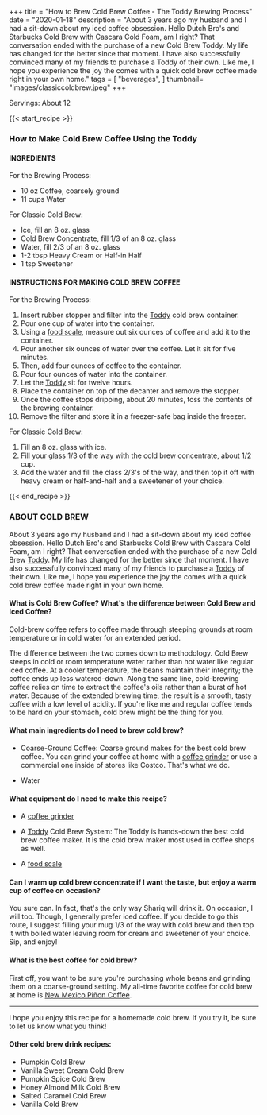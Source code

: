+++
title = "How to Brew Cold Brew Coffee - The Toddy Brewing Process"
date = "2020-01-18"
description = "About 3 years ago my husband and I had a sit-down about my iced coffee obsession. Hello Dutch Bro's and Starbucks Cold Brew with Cascara Cold Foam, am I right? That conversation ended with the purchase of a new Cold Brew Toddy. My life has changed for the better since that moment. I have also successfully convinced many of my friends to purchase a Toddy of their own. Like me, I hope you experience the joy the comes with a quick cold brew coffee made right in your own home."
tags = [
    "beverages",
]
thumbnail= "images/classiccoldbrew.jpeg"
+++

Servings: About 12 <!--more-->

{{< start_recipe >}}

### How to Make Cold Brew Coffee Using the Toddy 

#### INGREDIENTS

For the Brewing Process: 

* 10 oz Coffee, coarsely ground
* 11 cups Water 

For Classic Cold Brew: 

* Ice, fill an 8 oz. glass 
* Cold Brew Concentrate, fill 1/3 of an 8 oz. glass
* Water, fill 2/3 of an 8 oz. glass
* 1-2 tbsp Heavy Cream or Half-in Half
* 1 tsp Sweetener 

#### INSTRUCTIONS FOR MAKING COLD BREW COFFEE

For the Brewing Process: 

1. Insert rubber stopper and filter into the [Toddy](https://amzn.to/3CMQ03P) cold brew container. 
2. Pour one cup of water into the container.
3. Using a [food scale](https://amzn.to/3rhiS1S), measure out six ounces of coffee and add it to the container.
4. Pour another six ounces of water over the coffee. Let it sit for five minutes.
5. Then, add four ounces of coffee to the container.
6. Pour four ounces of water into the container.
7. Let the [Toddy](https://amzn.to/3CMQ03P) sit for twelve hours. 
8. Place the container on top of the decanter and remove the stopper.
9. Once the coffee stops dripping, about 20 minutes, toss the contents of the brewing container.
10. Remove the filter and store it in a freezer-safe bag inside the freezer.  

For Classic Cold Brew: 

1. Fill an 8 oz. glass with ice.
2. Fill your glass 1/3 of the way with the cold brew concentrate, about 1/2 cup.  
3. Add the water and fill the class 2/3's of the way, and then top it off with heavy cream or half-and-half and a sweetener of your choice. 

{{< end_recipe >}}

### ABOUT COLD BREW 

About 3 years ago my husband and I had a sit-down about my iced coffee obsession. Hello Dutch Bro's and Starbucks Cold Brew with Cascara Cold Foam, am I right? That conversation ended with the purchase of a new Cold Brew [Toddy](https://amzn.to/3CMQ03P). My life has changed for the better since that moment. I have also successfully convinced many of my friends to purchase a [Toddy](https://amzn.to/3CMQ03P) of their own. Like me, I hope you experience the joy the comes with a quick cold brew coffee made right in your own home.

#### What is Cold Brew Coffee? What's the difference between Cold Brew and Iced Coffee? 

Cold-brew coffee refers to coffee made through steeping grounds at room temperature or in cold water for an extended period. 

The difference between the two comes down to methodology. Cold Brew steeps in cold or room temperature water rather than hot water like regular iced coffee. At a cooler temperature, the beans maintain their integrity; the coffee ends up less watered-down. Along the same line, cold-brewing coffee relies on time to extract the coffee's oils rather than a burst of hot water. Because of the extended brewing time, the result is a smooth, tasty coffee with a low level of acidity. If you're like me and regular coffee tends to be hard on your stomach, cold brew might be the thing for you. 

#### What main ingredients do I need to brew cold brew?

* Coarse-Ground Coffee: Coarse ground makes for the best cold brew coffee. You can grind your coffee at home with a [coffee grinder](https://amzn.to/2XU1KSU) or use a commercial one inside of stores like Costco. That's what we do. 

* Water 

#### What equipment do I need to make this recipe?

* A [coffee grinder](https://amzn.to/2XU1KSU)

* A [Toddy](https://amzn.to/3CMQ03P) Cold Brew System: The Toddy is hands-down the best cold brew coffee maker. It is the cold brew maker most used in coffee shops as well. 

* A [food scale](https://amzn.to/3rhiS1SP)

#### Can I warm up cold brew concentrate if I want the taste, but enjoy a warm cup of coffee on occasion? 

You sure can. In fact, that's the only way Shariq will drink it. On occasion, I will too. Though, I generally prefer iced coffee. If you decide to go this route, I suggest filling your mug 1/3 of the way with cold brew and then top it with boiled water leaving room for cream and sweetener of your choice. Sip, and enjoy! 

#### What is the best coffee for cold brew? 

First off, you want to be sure you're purchasing whole beans and grinding them on a coarse-ground setting. My all-time favorite coffee for cold brew at home is [New Mexico Piñon Coffee](https://amzn.to/3CRCiwz).  

---- 

I hope you enjoy this recipe for a homemade cold brew. If you try it, be sure to let us know what you think!

#### Other cold brew drink recipes:
* Pumpkin Cold Brew 
* Vanilla Sweet Cream Cold Brew
* Pumpkin Spice Cold Brew 
* Honey Almond Milk Cold Brew 
* Salted Caramel Cold Brew 
* Vanilla Cold Brew 
